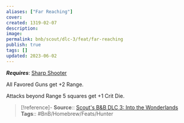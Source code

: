 ```yaml
---
aliases: ["Far Reaching"]
cover: 
created: 1319-02-07
description: 
image: 
permalink: bnb/scout/dlc-3/feat/far-reaching
publish: true
tags: []
updated: 2023-06-02
---
```


***Requires***: [Sharp Shooter](../../../1%20Creating%20a%20Vault%20Hunter/The%20Classes/Hunter/Sharp-Shooter.md)

All Favored Guns get +2 Range. 

Attacks beyond Range 5 squares get +1 Crit Die.

> [!reference]-
> **Source**:: [Scout's B&B DLC 3: Into the Wonderlands](https://docs.google.com/document/d/1MLOgrWwcLNTnP9PuXrKiLImy7SUh4hXO8arVUAlmdp0/edit)
> **Tags**:: #BnB/Homebrew/Feats/Hunter
